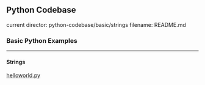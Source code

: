 ## Python Codebase

current director: python-codebase/basic/strings
filename: README.md

### Basic Python Examples
----
#### Strings

[helloworld.py](helloworld.py)
